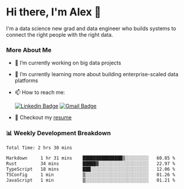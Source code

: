 # Hi there, I'm Alex  👋

I'm a data science new grad and data engineer who builds systems to connect the right people with the right data. 

### More About Me

- 🔭 I’m currently working on big data projects
- 🌱 I’m currently learning more about building enterprise-scaled data platforms
- 📫 How to reach me:

  [![Linkedin Badge](https://img.shields.io/badge/LinkedIn-0077B5?style=for-the-badge&logo=linkedin&logoColor=white)](https://www.linkedin.com/in/alex-chen-112523chen/) [![Gmail Badge](https://img.shields.io/badge/Gmail-D14836?style=for-the-badge&logo=gmail&logoColor=white)](mailto:itsalexchen@gmail.com)
- 📝 Checkout my [resume](https://itsalexchen.vercel.app/AlexChenResume.pdf)



### 📊 Weekly Development Breakdown
<!--START_SECTION:waka-->

```txt
Total Time: 2 hrs 30 mins

Markdown     1 hr 31 mins    ███████████████▒░░░░░░░░░   60.85 %
Rust         34 mins         █████▓░░░░░░░░░░░░░░░░░░░   22.97 %
TypeScript   18 mins         ███░░░░░░░░░░░░░░░░░░░░░░   12.06 %
TSConfig     1 min           ▒░░░░░░░░░░░░░░░░░░░░░░░░   01.26 %
JavaScript   1 min           ▒░░░░░░░░░░░░░░░░░░░░░░░░   01.21 %
```

<!--END_SECTION:waka-->
